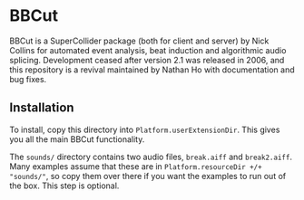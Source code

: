 # BBCut #

BBCut is a SuperCollider package (both for client and server) by Nick Collins for automated event analysis, beat induction and algorithmic audio splicing. Development ceased after version 2.1 was released in 2006, and this repository is a revival maintained by Nathan Ho with documentation and bug fixes.

## Installation ##

To install, copy this directory into `Platform.userExtensionDir`. This gives you all the main BBCut functionality.

The `sounds/` directory contains two audio files, `break.aiff` and `break2.aiff`. Many examples assume that these are in `Platform.resourceDir +/+ "sounds/"`, so copy them over there if you want the examples to run out of the box. This step is optional.